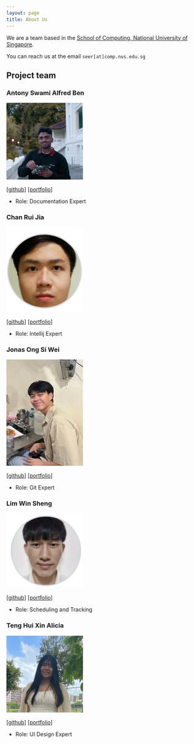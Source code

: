 ```yaml
---
layout: page
title: About Us
---
```


We are a team based in the [School of Computing, National University of Singapore](http://www.comp.nus.edu.sg).

You can reach us at the email `seer[at]comp.nus.edu.sg`

## Project team

### Antony Swami Alfred Ben

<img src="images/alfredbenoel.png" width="200px">

[[github](https://github.com/AlfredBeNoel)]
[[portfolio](team/AlfredBeNoel.md)]

* Role: Documentation Expert

### Chan Rui Jia

<img src="images/matochichap.png" width="200px">

[[github](http://github.com/matochichap)]
[[portfolio](team/matochichap.md)]

* Role: Intellij Expert

### Jonas Ong Si Wei

<img src="images/jonasongg.png" width="200px">

[[github](http://github.com/jonasongg)]
[[portfolio](team/jonasongg.md)]

* Role: Git Expert

### Lim Win Sheng

<img src="images/winsheng1.png" width="200px">

[[github](http://github.com/WinSheng1)]
[[portfolio](team/WinSheng1.md)]

* Role: Scheduling and Tracking

### Teng Hui Xin Alicia

<img src="images/saezenn.png" width="200px">

[[github](http://github.com/Saezenn)]
[[portfolio](team/Saezenn.md)]

* Role: UI Design Expert
